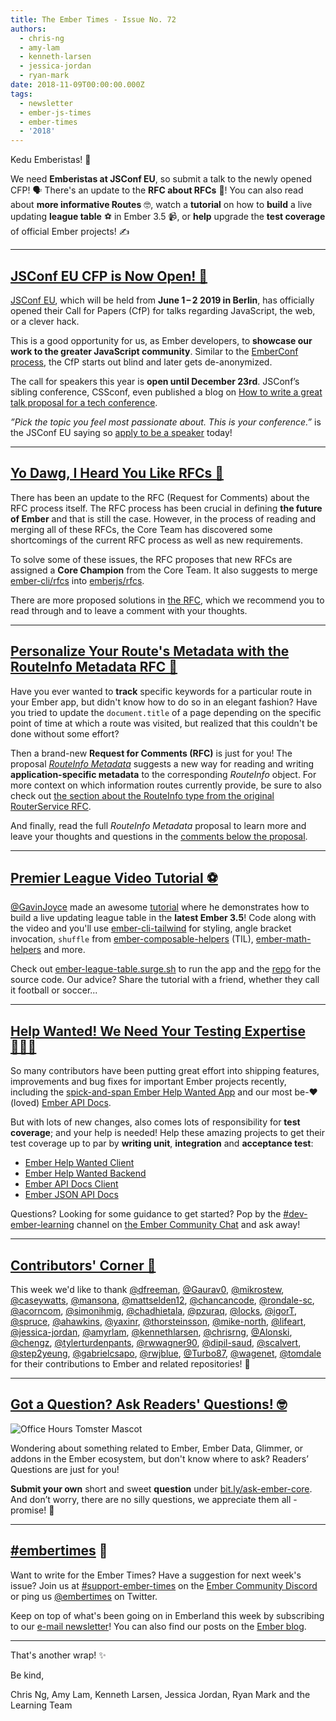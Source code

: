 ```yaml
---
title: The Ember Times - Issue No. 72
authors:
  - chris-ng
  - amy-lam
  - kenneth-larsen
  - jessica-jordan
  - ryan-mark
date: 2018-11-09T00:00:00.000Z
tags:
  - newsletter
  - ember-js-times
  - ember-times
  - '2018'
---
```



Kedu Emberistas! 🐹

We need **Emberistas at JSConf EU**, so submit a talk to the newly opened CFP! 🗣️ There's an update to the **RFC about RFCs** 📜! You can also read about **more informative Routes** 🤓, watch a **tutorial** on how to **build** a live updating **league table** ⚽️ in Ember 3.5 📹, or **help** upgrade the **test coverage** of official Ember projects! ✍️

---

## [JSConf EU CFP is Now Open! 👐](https://2019.jsconf.eu/call-for-speakers/)

[JSConf EU](https://2019.jsconf.eu/), which will be held from **June 1 – 2 2019 in Berlin**, has officially opened their Call for Papers (CfP) for talks regarding JavaScript, the web, or a clever hack.

<!--alex ignore blind-->
This is a good opportunity for us, as Ember developers, to **showcase our work to the greater JavaScript community**. Similar to the [EmberConf process](https://www.emberjs.com/blog/2018/10/12/the-ember-times-issue-68.html#toc_a-href-https-emberconf-com-become-a-speaker-html-emberconf-2019-call-for-papers-a), the CfP starts out blind and later gets de-anonymized.

The call for speakers this year is **open until December 23rd**. JSConf’s sibling conference, CSSconf, even published a blog on [How to write a great talk proposal for a tech conference](https://blog.cssconf.eu/2014/06/12/how-to-write-a-great-talk-proposal-for-a-tech-conference/).

_”Pick the topic you feel most passionate about. This is your conference.”_  is the JSConf EU saying so [apply to be a speaker](https://2019.jsconf.eu/call-for-speakers/) today!

---

## [Yo Dawg, I Heard You Like RFCs 📜](https://github.com/emberjs/rfcs/pull/300)

There has been an update to the RFC (Request for Comments) about the RFC process itself. The RFC process has been crucial in defining **the future of Ember** and that is still the case. However, in the process of reading and merging all of these RFCs, the Core Team has discovered some shortcomings of the current RFC process as well as new requirements.

To solve some of these issues, the RFC proposes that new RFCs are assigned a **Core Champion** from the Core Team. It also suggests to merge [ember-cli/rfcs](https://github.com/ember-cli/rfcs) into [emberjs/rfcs](https://github.com/emberjs/rfcs).

There are more proposed solutions in [the RFC](https://github.com/emberjs/rfcs/blob/rfc-process-update/text/0300-rfc-process-update.md), which we recommend you to read through and to leave a comment with your thoughts.

---

## [Personalize Your Route's Metadata with the RouteInfo Metadata RFC 📝](https://github.com/emberjs/rfcs/pull/398)

Have you ever wanted to **track** specific keywords for a particular route in your Ember app, but didn't know how to do so in an elegant fashion? Have you tried to update the `document.title` of a page depending on the specific point of time at which a route was visited, but realized that this couldn't be done without some effort?

Then a brand-new **Request for Comments (RFC)** is just for you! The proposal [_RouteInfo Metadata_](https://github.com/emberjs/rfcs/pull/398) suggests a new way for reading and writing **application-specific metadata** to the corresponding _RouteInfo_ object. For more context on which information routes currently provide, be sure to also check out [the section about the RouteInfo type from the original RouterService RFC](https://github.com/emberjs/rfcs/blob/master/text/0095-router-service.md#routeinfo-type).

And finally, read the full _RouteInfo Metadata_ proposal to learn more and leave your thoughts and questions in the [comments below the proposal](https://github.com/emberjs/rfcs/pull/398).

---

## [Premier League Video Tutorial ⚽️](https://twitter.com/gavinjoyce/status/1059533557130059779)

[@GavinJoyce](https://github.com/gavinjoyce) made an awesome [tutorial](https://www.youtube.com/watch?v=vYakop2d2RI) where he demonstrates how to build a live updating league table in the **latest Ember 3.5**! Code along with the video and you'll use [ember-cli-tailwind](https://github.com/embermap/ember-cli-tailwind) for styling, angle bracket invocation, `shuffle` from [ember-composable-helpers](https://github.com/DockYard/ember-composable-helpers) (TIL), [ember-math-helpers](https://github.com/shipshapecode/ember-math-helpers) and more.

Check out [ember-league-table.surge.sh](http://ember-league-table.surge.sh) to run the app and the [repo](https://github.com/GavinJoyce/ember-league-table) for the source code. Our advice? Share the tutorial with a friend, whether they call it football or soccer...

---

## [Help Wanted! We Need Your Testing Expertise 👨🏾‍🏫](https://github.com/ember-learn/ember-help-wanted/issues/22)

So many contributors have been putting great effort into shipping features, improvements and bug fixes for important Ember projects recently, including the [spick-and-span Ember Help Wanted App](https://help-wanted.emberjs.com/) and our most be-❤️(loved) [Ember API Docs](https://www.emberjs.com/api/ember/release).

But with lots of new changes, also comes lots of responsibility for **test coverage**; and your help is needed!
Help these amazing projects to get their test coverage up to par by **writing unit**, **integration** and **acceptance test**:

- [Ember Help Wanted Client](https://github.com/ember-learn/ember-help-wanted)
- [Ember Help Wanted Backend](https://github.com/ember-learn/ember-help-wanted-server)
- [Ember API Docs Client](https://github.com/ember-learn/ember-api-docs)
- [Ember JSON API Docs](https://github.com/ember-learn/ember-jsonapi-docs)

Questions? Looking for some guidance to get started? Pop by the [#dev-ember-learning](https://discordapp.com/channels/480462759797063690/480777444203429888) channel on [the Ember Community Chat](https://discordapp.com/invite/zT3asNS) and ask away!

---

## [Contributors' Corner 👏](https://guides.emberjs.com/release/contributing/repositories/)

<p>This week we'd like to thank <a href="https://github.com/dfreeman" target="gh-user">@dfreeman</a>, <a href="https://github.com/Gaurav0" target="gh-user">@Gaurav0</a>, <a href="https://github.com/mikrostew" target="gh-user">@mikrostew</a>, <a href="https://github.com/caseywatts" target="gh-user">@caseywatts</a>, <a href="https://github.com/mansona" target="gh-user">@mansona</a>, <a href="https://github.com/mattselden12" target="gh-user">@mattselden12</a>, <a href="https://github.com/chancancode" target="gh-user">@chancancode</a>, <a href="https://github.com/rondale-sc" target="gh-user">@rondale-sc</a>, <a href="https://github.com/acorncom" target="gh-user">@acorncom</a>, <a href="https://github.com/simonihmig" target="gh-user">@simonihmig</a>, <a href="https://github.com/chadhietala" target="gh-user">@chadhietala</a>, <a href="https://github.com/pzuraq" target="gh-user">@pzuraq</a>, <a href="https://github.com/locks" target="gh-user">@locks</a>, <a href="https://github.com/igorT" target="gh-user">@igorT</a>, <a href="https://github.com/spruce" target="gh-user">@spruce</a>, <a href="https://github.com/ahawkins" target="gh-user">@ahawkins</a>, <a href="https://github.com/yaxinr" target="gh-user">@yaxinr</a>, <a href="https://github.com/thorsteinsson" target="gh-user">@thorsteinsson</a>, <a href="https://github.com/mike-north" target="gh-user">@mike-north</a>, <a href="https://github.com/lifeart" target="gh-user">@lifeart</a>, <a href="https://github.com/jessica-jordan" target="gh-user">@jessica-jordan</a>, <a href="https://github.com/amyrlam" target="gh-user">@amyrlam</a>, <a href="https://github.com/kennethlarsen" target="gh-user">@kennethlarsen</a>, <a href="https://github.com/chrisrng" target="gh-user">@chrisrng</a>, <a href="https://github.com/Alonski" target="gh-user">@Alonski</a>, <a href="https://github.com/chengz" target="gh-user">@chengz</a>, <a href="https://github.com/tylerturdenpants" target="gh-user">@tylerturdenpants</a>, <a href="https://github.com/rwwagner90" target="gh-user">@rwwagner90</a>, <a href="https://github.com/dipil-saud" target="gh-user">@dipil-saud</a>, <a href="https://github.com/scalvert" target="gh-user">@scalvert</a>, <a href="https://github.com/step2yeung" target="gh-user">@step2yeung</a>, <a href="https://github.com/gabrielcsapo" target="gh-user">@gabrielcsapo</a>, <a href="https://github.com/rwjblue" target="gh-user">@rwjblue</a>, <a href="https://github.com/Turbo87" target="gh-user">@Turbo87</a>, <a href="https://github.com/wagenet" target="gh-user">@wagenet</a>, <a href="https://github.com/tomdale" target="gh-user">@tomdale</a> for their contributions to Ember and related repositories! 💖</p>

---

## [Got a Question? Ask Readers' Questions! 🤓](https://docs.google.com/forms/d/e/1FAIpQLScqu7Lw_9cIkRtAiXKitgkAo4xX_pV1pdCfMJgIr6Py1V-9Og/viewform)

<div class="blog-row">
  <img class="float-right small transparent padded" alt="Office Hours Tomster Mascot" title="Readers' Questions" src="/images/tomsters/officehours.png" />

  <p>Wondering about something related to Ember, Ember Data, Glimmer, or addons in the Ember ecosystem, but don't know where to ask? Readers’ Questions are just for you!</p>

<p><strong>Submit your own</strong> short and sweet <strong>question</strong> under <a href="https://bit.ly/ask-ember-core" target="rq">bit.ly/ask-ember-core</a>. And don’t worry, there are no silly questions, we appreciate them all - promise! 🤞</p>

</div>

---

## [#embertimes](https://emberjs.com/blog/tags/newsletter.html) 📰

Want to write for the Ember Times? Have a suggestion for next week's issue? Join us at [#support-ember-times](https://discordapp.com/channels/480462759797063690/485450546887786506) on the [Ember Community Discord](https://discordapp.com/invite/zT3asNS) or ping us [@embertimes](https://twitter.com/embertimes) on Twitter.

Keep on top of what's been going on in Emberland this week by subscribing to our [e-mail newsletter](https://the-emberjs-times.ongoodbits.com/)! You can also find our posts on the [Ember blog](https://emberjs.com/blog/tags/newsletter.html).

---


That's another wrap! ✨

Be kind,

Chris Ng, Amy Lam, Kenneth Larsen, Jessica Jordan, Ryan Mark and the Learning Team
